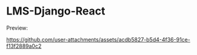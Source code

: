 # LMS-Django-React

Preview:

https://github.com/user-attachments/assets/acdb5827-b5d4-4f36-91ce-f13f2889a0c2

